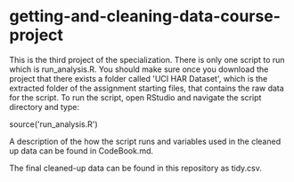 # getting-and-cleaning-data-course-project
This is the third project of the specialization. There is only one
script to run which is run_analysis.R. You should make sure once
you download the project that there exists a folder called
'UCI HAR Dataset', which is the extracted folder of the assignment
starting files, that contains the raw data for the script. To run
the script, open RStudio and navigate the script directory and type:

source('run_analysis.R')

A description of the how the script runs and variables used in the
cleaned up data can be found in CodeBook.md.

The final cleaned-up data can be found in this repository as tidy.csv.
